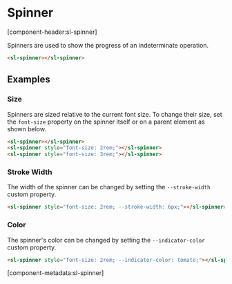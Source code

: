# Spinner

[component-header:sl-spinner]

Spinners are used to show the progress of an indeterminate operation.

```html preview
<sl-spinner></sl-spinner>
```

## Examples

### Size

Spinners are sized relative to the current font size. To change their size, set the `font-size` property on the spinner itself or on a parent element as shown below.

```html preview
<sl-spinner></sl-spinner>
<sl-spinner style="font-size: 2rem;"></sl-spinner>
<sl-spinner style="font-size: 3rem;"></sl-spinner>
```

### Stroke Width

The width of the spinner can be changed by setting the `--stroke-width` custom property.

```html preview
<sl-spinner style="font-size: 2rem; --stroke-width: 6px;"></sl-spinner>
```

### Color

The spinner's color can be changed by setting the `--indicator-color` custom property.

```html preview
<sl-spinner style="font-size: 2rem; --indicator-color: tomato;"></sl-spinner>
```

[component-metadata:sl-spinner]
